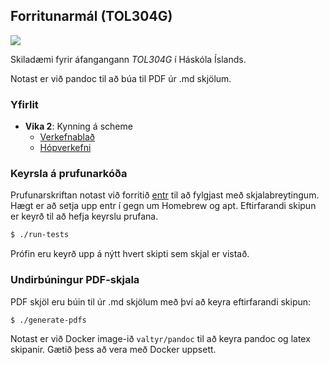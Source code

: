 ## Forritunarmál (TOL304G)

[![](https://github.com/valtyr/forritunarmal/workflows/CI/badge.svg)](https://github.com/valtyr/forritunarmal/actions)

Skiladæmi fyrir áfangangann *_TOL304G_* í Háskóla Íslands.

Notast er við pandoc til að búa til PDF úr .md skjölum.

### Yfirlit
- __Vika 2__: Kynning á scheme
  - [Verkefnablað](vika2/verkefnablad.pdf)
  - [Hópverkefni](vika2/skil.pdf)

### Keyrsla á prufunarkóða
Prufunarskriftan notast við forritið [entr](http://entrproject.org) til að fylgjast með skjalabreytingum. Hægt er að setja upp entr í gegn um Homebrew og apt. Eftirfarandi skipun er keyrð til að hefja keyrslu prufana.
```bash
$ ./run-tests
```
Prófin eru keyrð upp á nýtt hvert skipti sem skjal er vistað.

### Undirbúningur PDF-skjala
PDF skjöl eru búin til úr .md skjölum með því að keyra eftirfarandi skipun:
```bash
$ ./generate-pdfs
```
Notast er við Docker image-ið `valtyr/pandoc` til að keyra pandoc og latex skipanir. Gætið þess að vera með Docker uppsett.
